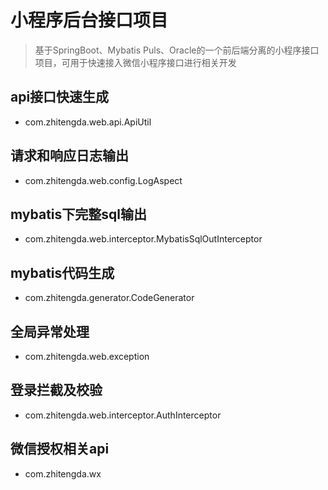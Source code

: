 # 小程序后台接口项目 
> 基于SpringBoot、Mybatis Puls、Oracle的一个前后端分离的小程序接口项目，可用于快速接入微信小程序接口进行相关开发

## api接口快速生成
* com.zhitengda.web.api.ApiUtil

## 请求和响应日志输出
* com.zhitengda.web.config.LogAspect

## mybatis下完整sql输出
* com.zhitengda.web.interceptor.MybatisSqlOutInterceptor

## mybatis代码生成
* com.zhitengda.generator.CodeGenerator

## 全局异常处理
* com.zhitengda.web.exception

## 登录拦截及校验
* com.zhitengda.web.interceptor.AuthInterceptor

## 微信授权相关api
* com.zhitengda.wx